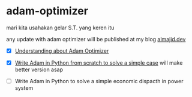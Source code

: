 # adam-optimizer
mari kita usahakan gelar S.T. yang keren itu

any update with adam optimizer will be published at my blog [almajid.dev](https://almajid.dev)

- [x] [Understanding about Adam Optimizer](https://www.almajid.dev/2025/04/understanding-adam-optimizer.html)
- [x] [Write Adam in Python from scratch to solve a simple case](https://www.almajid.dev/2025/09/trying-adam-optimizer-from-scratch.html) will make better version asap
- [ ] Write Adam in Python to solve a simple economic dispacth in power system

